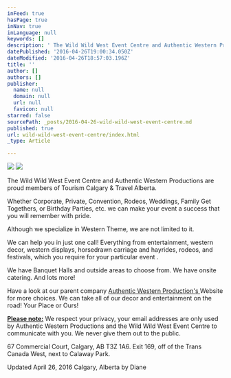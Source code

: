 ```yaml
---
inFeed: true
hasPage: true
inNav: true
inLanguage: null
keywords: []
description: ' The Wild Wild West Event Centre and Authentic Western Productions are proud members of Tourism Calgary & Travel Alberta.'
datePublished: '2016-04-26T19:00:34.050Z'
dateModified: '2016-04-26T18:57:03.196Z'
title: ''
author: []
authors: []
publisher:
  name: null
  domain: null
  url: null
  favicon: null
starred: false
sourcePath: _posts/2016-04-26-wild-wild-west-event-centre.md
published: true
url: wild-wild-west-event-centre/index.html
_type: Article

---
```

![](https://the-grid-user-content.s3-us-west-2.amazonaws.com/3593ee81-9512-43b0-8ea9-a94210ee985b.jpg)
![](https://the-grid-user-content.s3-us-west-2.amazonaws.com/56787e77-1f4e-487d-bed9-6ba69352156c.jpg)

The Wild Wild West Event Centre and Authentic Western Productions are proud members of Tourism Calgary & Travel Alberta.

Whether Corporate, Private, Convention, Rodeos, Weddings, Family Get Togethers, or Birthday Parties, etc. we can make your event a success that you will remember with pride.

Although we specialize in Western Theme, we are not limited to it. 

We can help you in just one call! Everything from entertainment, western decor, western displays, horsedrawn carriage and hayrides, rodeos, and festivals, which you require for your particular event . 

We have Banquet Halls and outside areas to choose from. We have onsite catering. And lots more! 

Have a look at our parent company [Authentic Western Production's ][0]Website for more choices. We can take all of our decor and entertainment on the road! Your Place or Ours! 

[**Please note:**][1] We respect your privacy, your email addresses are only used by Authentic Western Productions and the Wild Wild West Event Centre to communicate with you. We never give them out to the public. 

67 Commercial Court, Calgary, AB T3Z 1A6\. Exit 169, off of the Trans Canada West, next to Calaway Park.

Updated April 26, 2016 Calgary, Alberta by Diane

[0]: www.authenticwestern.com
[1]: null